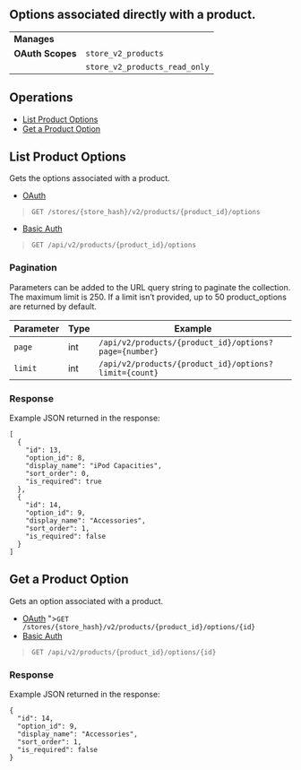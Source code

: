 ## Options associated directly with a product.

|||
|---|---|
| **Manages** |
| **OAuth Scopes** | `store_v2_products`
||`store_v2_products_read_only`

## Operations

*   [List Product Options](#list-product-options)
*   [Get a Product Option](#get-a-product-option)

## List Product Options

Gets the options associated with a product.


*   [OAuth](#list-product-options-oauth)
>`GET /stores/{store_hash}/v2/products/{product_id}/options`
*   [Basic Auth](#list-product-options-basic)
>`GET /api/v2/products/{product_id}/options`

### Pagination

Parameters can be added to the URL query string to paginate the collection. The maximum limit is 250. If a limit isn’t provided, up to 50 product_options are returned by default.

| Parameter | Type | Example |
| --- | --- | --- |
| `page` | int | `/api/v2/products/{product_id}/options?page={number}` |
| `limit` | int | `/api/v2/products/{product_id}/options?limit={count}` |

### Response

Example JSON returned in the response:

```
[
  {
    "id": 13,
    "option_id": 8,
    "display_name": "iPod Capacities",
    "sort_order": 0,
    "is_required": true
  },
  {
    "id": 14,
    "option_id": 9,
    "display_name": "Accessories",
    "sort_order": 1,
    "is_required": false
  }
]
```

## Get a Product Option

Gets an option associated with a product.

*   [OAuth](#get-a-product-option-oauth)
">`GET /stores/{store_hash}/v2/products/{product_id}/options/{id}`
*   [Basic Auth](#get-a-product-option-basic)
>`GET /api/v2/products/{product_id}/options/{id}`

### Response

Example JSON returned in the response:

```
{
  "id": 14,
  "option_id": 9,
  "display_name": "Accessories",
  "sort_order": 1,
  "is_required": false
}
```
